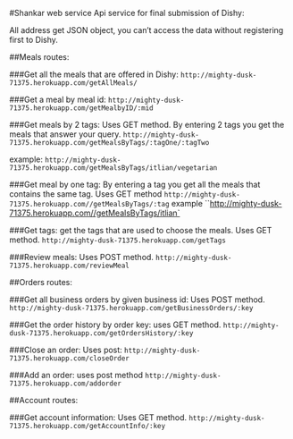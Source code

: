 #Shankar web service Api service for final submission of Dishy:

All address get JSON object, you can’t access the data without registering first to Dishy.

##Meals routes:


###Get all the meals that are offered in Dishy:
`http://mighty-dusk-71375.herokuapp.com/getAllMeals/ `


###Get a meal by meal id:
`http://mighty-dusk-71375.herokuapp.com/getMealbyID/:mid`


###Get meals by 2 tags:
Uses GET method.
By entering 2 tags you get the meals that answer your query.
`http://mighty-dusk-71375.herokuapp.com/getMealsByTags/:tagOne/:tagTwo`

example: `http://mighty-dusk-71375.herokuapp.com/getMealsByTags/itlian/vegetarian`

###Get meal by one tag:
By entering a tag  you get all the meals that contains the same tag.
Uses GET method
`http://mighty-dusk-71375.herokuapp.com//getMealsByTags/:tag`
example
``http://mighty-dusk-71375.herokuapp.com//getMealsByTags/itlian`


###Get tags:
get the tags that are used to choose the meals.
Uses GET method.
`http://mighty-dusk-71375.herokuapp.com/getTags`


###Review meals:
Uses POST method.
`http://mighty-dusk-71375.herokuapp.com/reviewMeal`

##Orders routes:

###Get all business orders by given business  id:
Uses POST method.
`http://mighty-dusk-71375.herokuapp.com/getBusinessOrders/:key`

###Get the order history by order key:
uses GET method.
`http://mighty-dusk-71375.herokuapp.com/getOrdersHistory/:key`


###Close an order:
Uses post:
`http://mighty-dusk-71375.herokuapp.com/closeOrder`

###Add an order:
uses post method
`http://mighty-dusk-71375.herokuapp.com/addorder`



##Account routes:

###Get account information:
Uses GET method.
`http://mighty-dusk-71375.herokuapp.com/getAccountInfo/:key`
